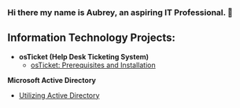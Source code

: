 ### Hi there my name is Aubrey, an aspiring IT Professional. 👋
<h2>Information Technology Projects:</h2>

- <b>osTicket (Help Desk Ticketing System)</b>
  - [osTicket: Prerequisites and Installation](https://github.com/auwalkerIT/OSTicket-Prereqs)


<b>Microsoft Active Directory</b>
  - [Utilizing Active Directory](https://github.com/auwalkerIT/Utilizing-Active-Directory)
